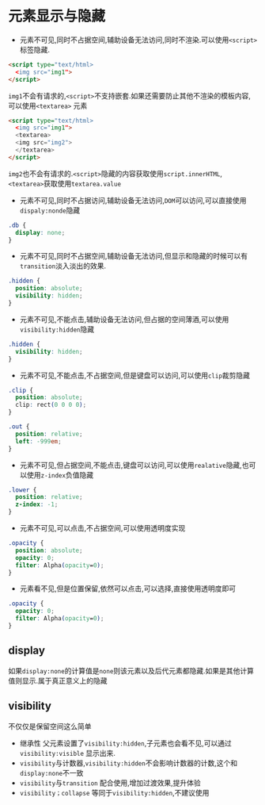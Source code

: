 # 元素显示与隐藏

- 元素不可见,同时不占据空间,辅助设备无法访问,同时不渲染.可以使用`<script>`标签隐藏.

```html
<script type="text/html>
  <img src="img1">
</script>
```

`img1`不会有请求的,`<script>`不支持嵌套.如果还需要防止其他不渲染的模板内容,可以使用`<textarea>` 元素

```html
<script type="text/html>
  <img src="img1">
  <textarea>
  <img src="img2">
  </textarea>
</script>
```

`img2`也不会有请求的.`<script>`隐藏的内容获取使用`script.innerHTML`,`<textarea>`获取使用`textarea.value`

- 元素不可见,同时不占据访问,辅助设备无法访问,`DOM`可以访问,可以直接使用`dispaly:nonde`隐藏

```css
.db {
  display: none;
}
```

- 元素不可见,同时不占据空间,辅助设备无法访问,但显示和隐藏的时候可以有`transition`淡入淡出的效果.

```css
.hidden {
  position: absolute;
  visibility: hidden;
}
```

- 元素不可见,不能点击,辅助设备无法访问,但占据的空间薄酒,可以使用`visibility:hidden`隐藏

```css
.hidden {
  visibility: hidden;
}
```

- 元素不可见,不能点击,不占据空间,但是键盘可以访问,可以使用`clip`裁剪隐藏

```css
.clip {
  position: absolute;
  clip: rect(0 0 0 0);
}

.out {
  position: relative;
  left: -999em;
}
```

- 元素不可见,但占据空间,不能点击,键盘可以访问,可以使用`realative`隐藏,也可以使用`z-index`负值隐藏

```css
.lower {
  position: relative;
  z-index: -1;
}
```

- 元素不可见,可以点击,不占据空间,可以使用透明度实现

```css
.opacity {
  position: absolute;
  opacity: 0;
  filter: Alpha(opacity=0);
}
```

- 元素看不见,但是位置保留,依然可以点击,可以选择,直接使用透明度即可

```css
.opacity {
  opacity: 0;
  filter: Alpha(opacity=0);
}
```

## display

如果`display:none`的计算值是`none`则该元素以及后代元素都隐藏.如果是其他计算值则显示.属于真正意义上的隐藏

## visibility

不仅仅是保留空间这么简单

- 继承性 父元素设置了`visibility:hidden`,子元素也会看不见,可以通过`visibility:visible` 显示出来.
- `visibility`与计数器,`visibility:hidden`不会影响计数器的计数,这个和`display:none`不一致
- `visibility`与`transition` 配合使用,增加过渡效果,提升体验
- `visibility；collapse` 等同于`visibility:hidden`,不建议使用
